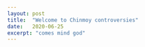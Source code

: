```yaml
---
layout: post
title:  "Welcome to Chinmoy controversies"
date:   2020-06-25
excerpt: "comes mind god"
---
```

